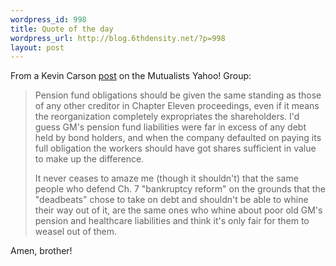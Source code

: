```yaml
--- 
wordpress_id: 998
title: Quote of the day
wordpress_url: http://blog.6thdensity.net/?p=998
layout: post
---
```

<p>From a Kevin Carson <a href="http://groups.yahoo.com/group/mutualists/message/516">post</a> on the Mutualists Yahoo! Group:</p><blockquote><p>Pension fund obligations should be given the same standing as those of any other creditor in Chapter Eleven proceedings, even if it means the reorganization completely expropriates the shareholders. I'd guess GM's pension fund liabilities were far in excess of any debt held by bond holders, and when the company defaulted on paying its full obligation the workers should have got shares sufficient in value to make up the difference.</p><p>It never ceases to amaze me (though it shouldn't) that the same people who defend Ch. 7 "bankruptcy reform" on the grounds that the "deadbeats" chose to take on debt and shouldn't be able to whine their way out of it, are the same ones who whine about poor old GM's pension and healthcare liabilities and think it's only fair for them to weasel out of them.</p></blockquote><p>Amen, brother!</p>
